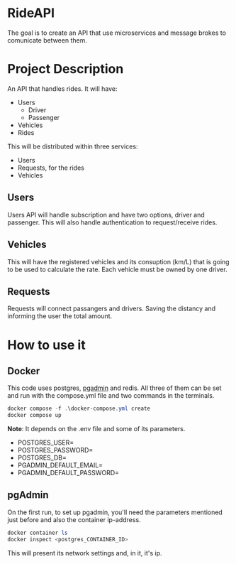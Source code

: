 # RideAPI
The goal is to create an API that use microservices and message brokes to comunicate between them.

# Project Description
An API that handles rides. It will have:
- Users
    - Driver
    - Passenger 
- Vehicles 
- Rides

This will be distributed within three services:
- Users
- Requests, for the rides
- Vehicles

## Users
Users API will handle subscription and have two options, driver and passenger. This will also handle authentication to request/receive rides.

## Vehicles
This will have the registered vehicles and its consuption (km/L) that is going to be used to calculate the rate. Each vehicle must be owned by one driver.

## Requests
Requests will connect passangers and drivers. Saving the distancy and informing the user the total amount.

# How to use it
## Docker
This code uses postgres, [pgadmin](http://localhost:15433) and redis. All three of them can be set and run with the compose.yml file and two commands in the terminals.
```powershell
docker compose -f .\docker-compose.yml create
docker compose up
```

**Note**: It depends on the .env file and some of its parameters.
- POSTGRES_USER=
- POSTGRES_PASSWORD=
- POSTGRES_DB=
- PGADMIN_DEFAULT_EMAIL=
- PGADMIN_DEFAULT_PASSWORD=

## pgAdmin
On the first run, to set up pgadmin, you'll need the parameters mentioned just before and also the container ip-address.

```powershell
docker container ls
docker inspect <postgres_CONTAINER_ID>
```

This will present its network settings and, in it, it's ip.